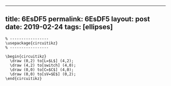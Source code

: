 ---
 title: 6EsDF5
 permalink: 6EsDF5
 layout: post
 date: 2019-02-24
 tags: [ellipses]
 ---

```latex% Dans le préambule
% -----------------
\usepackage{circuitikz}
% -----------------

\begin{circuitikz}
  \draw (0,2) to[L=$L$] (4,2);
  \draw (4,2) to[switch] (4,0);
  \draw (0,0) to[C=$C$] (4,0);
  \draw (0,0) to[sV=$E$] (0,2);
\end{circuitikz}
```